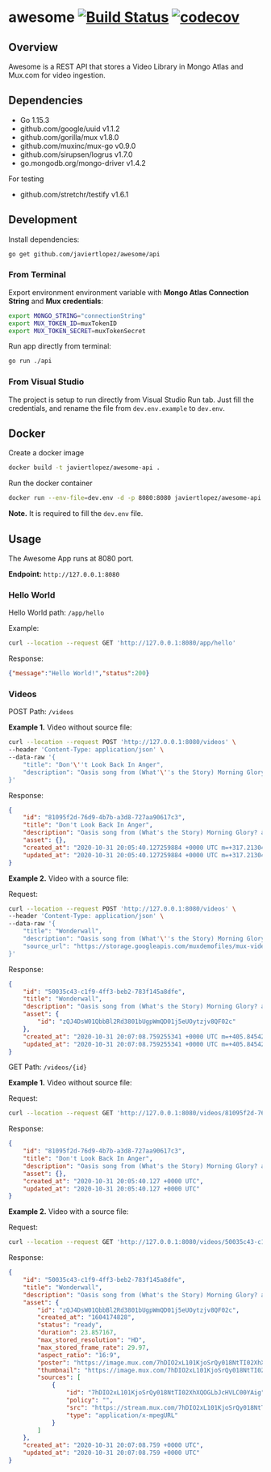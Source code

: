 # awesome [![Build Status](https://travis-ci.com/javiertlopez/awesome.svg?token=pyy6Hs7N6KLZpHXbFbXd&branch=main)](https://travis-ci.com/javiertlopez/awesome) [![codecov](https://codecov.io/gh/javiertlopez/awesome/branch/main/graph/badge.svg?token=I8D2Z4TZX4)](undefined)

## Overview
Awesome is a REST API that stores a Video Library in Mongo Atlas and Mux.com for video ingestion.

## Dependencies

- Go 1.15.3
- github.com/google/uuid v1.1.2
- github.com/gorilla/mux v1.8.0
- github.com/muxinc/mux-go v0.9.0
- github.com/sirupsen/logrus v1.7.0
- go.mongodb.org/mongo-driver v1.4.2

For testing
- github.com/stretchr/testify v1.6.1

## Development

Install dependencies:

```bash
go get github.com/javiertlopez/awesome/api 
```

### From Terminal

Export environment environment variable with **Mongo Atlas Connection String** and **Mux credentials**:

```bash
export MONGO_STRING="connectionString"
export MUX_TOKEN_ID=muxTokenID
export MUX_TOKEN_SECRET=muxTokenSecret
```

Run app directly from terminal:

```bash
go run ./api
```

### From Visual Studio

The project is setup to run directly from Visual Studio Run tab. Just fill the credentials, and rename the file from `dev.env.example` to `dev.env`.

## Docker

Create a docker image

```bash
docker build -t javiertlopez/awesome-api .
```

Run the docker container

```bash
docker run --env-file=dev.env -d -p 8080:8080 javiertlopez/awesome-api
```

**Note.** It is required to fill the `dev.env` file.

## Usage

The Awesome App runs at 8080 port.

**Endpoint:** `http://127.0.0.1:8080`

### Hello World

Hello World path: `/app/hello`

Example:

```bash
curl --location --request GET 'http://127.0.0.1:8080/app/hello'
```

Response:

```json
{"message":"Hello World!","status":200}
```

### Videos

POST Path: `/videos`

**Example 1.** Video without source file:

```bash
curl --location --request POST 'http://127.0.0.1:8080/videos' \
--header 'Content-Type: application/json' \
--data-raw '{
    "title": "Don'\''t Look Back In Anger",
    "description": "Oasis song from (What'\''s the Story) Morning Glory? album."
}'
```

Response:
```json
{
    "id": "81095f2d-76d9-4b7b-a3d8-727aa90617c3",
    "title": "Don't Look Back In Anger",
    "description": "Oasis song from (What's the Story) Morning Glory? album.",
    "asset": {},
    "created_at": "2020-10-31 20:05:40.127259884 +0000 UTC m=+317.213044791",
    "updated_at": "2020-10-31 20:05:40.127259884 +0000 UTC m=+317.213044791"
}
```

**Example 2.** Video with a source file:

Request:
```bash
curl --location --request POST 'http://127.0.0.1:8080/videos' \
--header 'Content-Type: application/json' \
--data-raw '{
    "title": "Wonderwall",
    "description": "Oasis song from (What'\''s the Story) Morning Glory? album.",
    "source_url": "https://storage.googleapis.com/muxdemofiles/mux-video-intro.mp4"
}'
```

Response:
```json
{
    "id": "50035c43-c1f9-4ff3-beb2-783f145a8dfe",
    "title": "Wonderwall",
    "description": "Oasis song from (What's the Story) Morning Glory? album.",
    "asset": {
        "id": "zQJ4DsW01QbbBl2Rd3801bUgpWmQD01j5eUOytzjv8QF02c"
    },
    "created_at": "2020-10-31 20:07:08.759255341 +0000 UTC m=+405.845420795",
    "updated_at": "2020-10-31 20:07:08.759255341 +0000 UTC m=+405.845420795"
}
```


GET Path: `/videos/{id}`

**Example 1.** Video without source file:

Request:
```bash
curl --location --request GET 'http://127.0.0.1:8080/videos/81095f2d-76d9-4b7b-a3d8-727aa90617c3'
```

Response:
```json
{
    "id": "81095f2d-76d9-4b7b-a3d8-727aa90617c3",
    "title": "Don't Look Back In Anger",
    "description": "Oasis song from (What's the Story) Morning Glory? album.",
    "asset": {},
    "created_at": "2020-10-31 20:05:40.127 +0000 UTC",
    "updated_at": "2020-10-31 20:05:40.127 +0000 UTC"
}
```

**Example 2.** Video with a source file:

Request:
```bash
curl --location --request GET 'http://127.0.0.1:8080/videos/50035c43-c1f9-4ff3-beb2-783f145a8dfe'
```

Response:
```json
{
    "id": "50035c43-c1f9-4ff3-beb2-783f145a8dfe",
    "title": "Wonderwall",
    "description": "Oasis song from (What's the Story) Morning Glory? album.",
    "asset": {
        "id": "zQJ4DsW01QbbBl2Rd3801bUgpWmQD01j5eUOytzjv8QF02c",
        "created_at": "1604174828",
        "status": "ready",
        "duration": 23.857167,
        "max_stored_resolution": "HD",
        "max_stored_frame_rate": 29.97,
        "aspect_ratio": "16:9",
        "poster": "https://image.mux.com/7hDIO2xL101KjoSrQy018NtTI02XhXQOGLbJcHVLC00YAig/thumbnail.png?width=1920\u0026height=1080\u0026smart_crop=true\u0026time=7",
        "thumbnail": "https://image.mux.com/7hDIO2xL101KjoSrQy018NtTI02XhXQOGLbJcHVLC00YAig/thumbnail.png?width=640\u0026height=360\u0026smart_crop=true\u0026time=7",
        "sources": [
            {
                "id": "7hDIO2xL101KjoSrQy018NtTI02XhXQOGLbJcHVLC00YAig",
                "policy": "",
                "src": "https://stream.mux.com/7hDIO2xL101KjoSrQy018NtTI02XhXQOGLbJcHVLC00YAig.m3u8",
                "type": "application/x-mpegURL"
            }
        ]
    },
    "created_at": "2020-10-31 20:07:08.759 +0000 UTC",
    "updated_at": "2020-10-31 20:07:08.759 +0000 UTC"
}
```